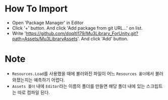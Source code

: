 # How To Import
- Open 'Package Manager' in Editor
- Click '+' button. And click 'Add package from git URL...' on list.
- Write 'https://github.com/doqltl179/Mu3Library_ForUnity.git?path=Assets/Mu3LibraryAssets'. And click 'Add' button.

# Note
- `Resources.Load`를 사용했을 때에 불러와진 파일이 어느 `Resources 폴더`에서 불러와졌는지는 예측하기 어렵다.
- `Assets 폴더` 내에 `Editor`라는 이름의 폴더를 만들면 해당 폴더 내에 있는 스크립트는 따로 컴파일 된다.
